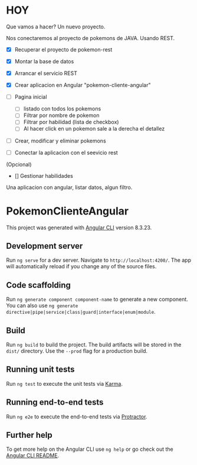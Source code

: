# HOY

Que vamos a hacer?
Un nuevo proyecto.

Nos conectaremos al proyecto de pokemons de JAVA. Usando REST.

* [x] Recuperar el proyecto de pokemon-rest
* [x] Montar la base de datos
* [x] Arrancar el servicio REST

* [x] Crear aplicacion en Angular "pokemon-cliente-angular"
* [ ] Pagina inicial
    * [ ] listado con todos los pokemons
    * [ ] Filtrar por nombre de pokemon
    * [ ] Filtrar por habilidad (lista de checkbox)
    * [ ] Al hacer click en un pokemon sale a la derecha el detallez
* [ ] Crear, modificar y eliminar pokemons
* [ ] Conectar la aplicacion con el seevicio rest

(Opcional)
* [] Gestionar habilidades


Una aplicacion con angular, listar datos, algun filtro.


# PokemonClienteAngular

This project was generated with [Angular CLI](https://github.com/angular/angular-cli) version 8.3.23.

## Development server

Run `ng serve` for a dev server. Navigate to `http://localhost:4200/`. The app will automatically reload if you change any of the source files.

## Code scaffolding

Run `ng generate component component-name` to generate a new component. You can also use `ng generate directive|pipe|service|class|guard|interface|enum|module`.

## Build

Run `ng build` to build the project. The build artifacts will be stored in the `dist/` directory. Use the `--prod` flag for a production build.

## Running unit tests

Run `ng test` to execute the unit tests via [Karma](https://karma-runner.github.io).

## Running end-to-end tests

Run `ng e2e` to execute the end-to-end tests via [Protractor](http://www.protractortest.org/).

## Further help

To get more help on the Angular CLI use `ng help` or go check out the [Angular CLI README](https://github.com/angular/angular-cli/blob/master/README.md).
